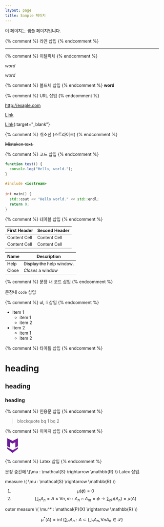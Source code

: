 ```yaml
---
layout: page
title: Sample 페이지
---
```


이 페이지는 샘플 페이지입니다.

{% comment %}
라인 삽입
{% endcomment %}

- - -

{% comment %}
이텔릭체
{% endcomment %}

_word_

*word*

{% comment %}
볼드체 삽입
{% endcomment %}
**word**

{% comment %}
URL 삽입
{% endcomment %}

http://exaple.com

[Link](http://example.com)

[Link](http://example.com){:target="_blank"}

{% comment %}
취소선 (스트라이크)
{% endcomment %}

~~Mistaken text.~~

{% comment %}
코드 삽입
{% endcomment %}

``` javascript
function test() {
  console.log("Hello, world.");
}
```

``` cpp
#include <iostream>

int main() {
  std::cout << "Hello world." << std::endl;
  return 0;
}
```

{% comment %}
테이블 삽입
{% endcomment %}

First Header  | Second Header
------------- | -------------
Content Cell  | Content Cell
Content Cell  | Content Cell

| Name | Description          |
| ------------- | ----------- |
| Help      | ~~Display the~~ help window.|
| Close     | _Closes_ a window     |

{% comment %}
문장 내 코드 삽입
{% endcomment %}

문장내 `code` 삽입

{% comment %}
ul, li 삽입
{% endcomment %}

- Item 1
    - item 1
    - item 2
- Item 2
    - item 1
    - item 2

{% comment %}
타이틀 삽입
{% endcomment %}

# heading
## heading
### heading


{% comment %}
인용문 삽입
{% endcomment %}

> blockquote
> bq 1
> bq 2


{% comment %}
이미지 삽입
{% endcomment %}

![alt text](https://github.com/adam-p/markdown-here/raw/master/src/common/images/icon48.png "Logo Title Text 1")


{% comment %}
Latex 삽입
{% endcomment %}

문장 중간에 \\(\mu : \mathcal{S} \rightarrow \mathbb{R} \\) Latex 삽입.


measure \\( \mu : \mathcal{S} \rightarrow \mathbb{R} \\)

1. $$ \mu(\phi) = 0 $$
2. $$ \bigcup_n{A_n} = A \wedge \forall n, m : A_n \cap A_m = \phi \rightarrow \sum_n{\mu(A_n)} = \mu(A) $$

outer measure \\( \mu^* : \mathcal{P}(X) \rightarrow \mathbb{R} \\)

$$ \mu^*(A) = \inf \left\lbrace \sum_n{A_n} : A \subset \bigcup_n{A_n}, \forall n A_n \in \mathcal{S} \right\rbrace $$
